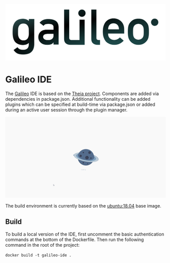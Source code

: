 [![alt](./galileo_pres.png)](https://hypernetlabs.io/galileo)

# Galileo IDE

The [Galileo](https://hypernetlabs.io/galileo/) IDE is based on the [Theia project](https://theia-ide.org/).
Components are added via dependencies in package.json. Additional functionality can be added plugins which can
be specified at build-time via package.json or added during an active user session through the plugin manager.

![alt](./galileo-ide.gif)

The build environment is currently based on the [ubuntu:18.04](https://hub.docker.com/_/ubuntu)
base image.

## Build

To build a local version of the IDE, first uncomment the basic authentication commands at
the bottom of the Dockerfile. Then run the following command in the root of the project:

`docker build -t galileo-ide .`
